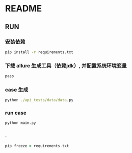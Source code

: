# README

## RUN

### 安装依赖

```cmd
pip install -r requirements.txt
```

### 下载 allure 生成工具（依赖jdk）, 并配置系统环境变量

```cmd
pass
```

### case 生成

```cmd
python ./api_tests/data/data.py
```

### run case

```cmd
python main.py
```

### .

```cmd
pip freeze > requirements.txt
```
